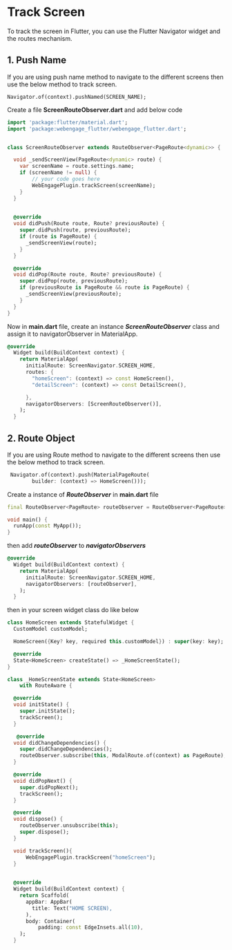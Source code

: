 
# Track Screen

To track the screen in Flutter, you can use the Flutter Navigator widget and the routes mechanism.

## 1. Push Name
If you are using push name method to navigate to the different screens then use the below method to track screen.

```
Navigator.of(context).pushNamed(SCREEN_NAME);
```

Create a file **ScreenRouteObserver.dart** and add below code

```dart
import 'package:flutter/material.dart';
import 'package:webengage_flutter/webengage_flutter.dart';


class ScreenRouteObserver extends RouteObserver<PageRoute<dynamic>> {

  void _sendScreenView(PageRoute<dynamic> route) {
    var screenName = route.settings.name;
    if (screenName != null) {
        // your code goes here
        WebEngagePlugin.trackScreen(screenName);
    }
  }

  
  @override
  void didPush(Route route, Route? previousRoute) {
    super.didPush(route, previousRoute);
    if (route is PageRoute) {
      _sendScreenView(route);
    }
  }

  @override
  void didPop(Route route, Route? previousRoute) {
    super.didPop(route, previousRoute);
    if (previousRoute is PageRoute && route is PageRoute) {
      _sendScreenView(previousRoute);
    }
  }
}
```

Now in **main.dart** file, create an instance ***ScreenRouteObserver*** class and assign it to navigatorObserver in MaterialApp.

```dart
@override
  Widget build(BuildContext context) {
    return MaterialApp(
      initialRoute: ScreenNavigator.SCREEN_HOME,
      routes: {
        "homeScreen": (context) => const HomeScreen(),
        "detailScreen": (context) => const DetailScreen(),

      },
      navigatorObservers: [ScreenRouteObserver()],
    );
  }
```

## 2. Route Object
If you are using Route method to navigate to the different screens then use the below method to track screen.

```dart
 Navigator.of(context).push(MaterialPageRoute(
        builder: (context) => HomeScreen()));
```

Create a instance of ***RouteObserver*** in **main.dart** file

```dart 
final RouteObserver<PageRoute> routeObserver = RouteObserver<PageRoute>();

void main() {
  runApp(const MyApp());
}

```

then add ***routeObserver*** to ***navigatorObservers***

```dart
@override
  Widget build(BuildContext context) {
    return MaterialApp(
      initialRoute: ScreenNavigator.SCREEN_HOME,
      navigatorObservers: [routeObserver],
    );
  }
```

then in your screen widget class do like below 

```dart
class HomeScreen extends StatefulWidget {
  CustomModel customModel;

  HomeScreen({Key? key, required this.customModel}) : super(key: key);

  @override
  State<HomeScreen> createState() => _HomeScreenState();
}

class _HomeScreenState extends State<HomeScreen>
    with RouteAware {

  @override
  void initState() {
    super.initState();
    trackScreen();
  }

   @override
  void didChangeDependencies() {
    super.didChangeDependencies();
    routeObserver.subscribe(this, ModalRoute.of(context) as PageRoute);
  }

  @override
  void didPopNext() {
    super.didPopNext();
    trackScreen();
  }

  @override
  void dispose() {
    routeObserver.unsubscribe(this);
    super.dispose();
  }

  void trackScreen(){
      WebEngagePlugin.trackScreen("homeScreen");
  }

  
  @override
  Widget build(BuildContext context) {
    return Scaffold(
      appBar: AppBar(
        title: Text("HOME SCREEN),
      ),
      body: Container(
          padding: const EdgeInsets.all(10),
    );
  }


```